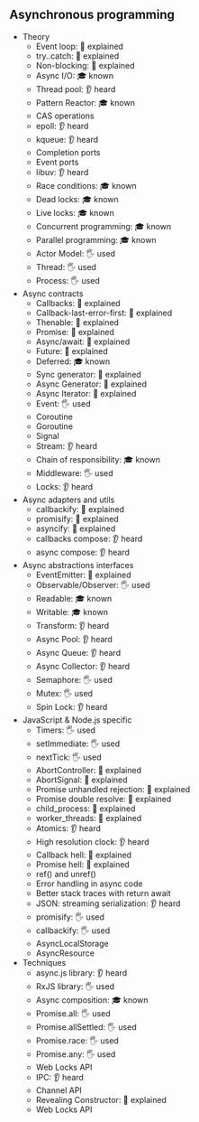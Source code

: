 ## Asynchronous programming

- Theory
  - Event loop: 🙋 explained
  - try..catch: 🙋 explained
  - Non-blocking: 🙋 explained
  - Async I/O: 🎓 known
  - Thread pool: 👂 heard
  - Pattern Reactor: 🎓 known
  - CAS operations
  - epoll: 👂 heard
  - kqueue: 👂 heard
  - Completion ports
  - Event ports
  - libuv: 👂 heard
  - Race conditions: 🎓 known
  - Dead locks: 🎓 known
  - Live locks: 🎓 known
  - Concurrent programming: 🎓 known
  - Parallel programming: 🎓 known
  - Actor Model: 🖐️ used
  - Thread: 🖐️ used
  - Process: 🖐️ used
- Async contracts
  - Callbacks: 🙋 explained
  - Callback-last-error-first: 🙋 explained
  - Thenable: 🙋 explained
  - Promise: 🙋 explained
  - Async/await: 🙋 explained
  - Future: 🙋 explained
  - Deferred: 🎓 known
  - Sync generator: 🙋 explained
  - Async Generator: 🙋 explained
  - Async Iterator: 🙋 explained
  - Event: 🖐️ used
  - Coroutine
  - Goroutine
  - Signal
  - Stream: 👂 heard
  - Chain of responsibility: 🎓 known
  - Middleware: 🖐️ used
  - Locks: 👂 heard
- Async adapters and utils
  - callbackify: 🙋 explained
  - promisify: 🙋 explained
  - asyncify: 🙋 explained
  - callbacks compose: 👂 heard
  - async compose: 👂 heard
- Async abstractions interfaces
  - EventEmitter: 🙋 explained
  - Observable/Observer: 🖐️ used
  - Readable: 🎓 known
  - Writable: 🎓 known
  - Transform: 👂 heard
  - Async Pool: 👂 heard
  - Async Queue: 👂 heard
  - Async Collector: 👂 heard
  - Semaphore: 🖐️ used
  - Mutex: 🖐️ used
  - Spin Lock: 👂 heard
- JavaScript & Node.js specific
  - Timers: 🖐️ used
  - setImmediate: 🖐️ used
  - nextTick: 🖐️ used
  - AbortController: 🙋 explained
  - AbortSignal: 🙋 explained
  - Promise unhandled rejection: 🙋 explained
  - Promise double resolve: 🙋 explained
  - child_process: 🙋 explained
  - worker_threads: 🙋 explained
  - Atomics: 👂 heard
  - High resolution clock: 👂 heard
  - Callback hell: 🙋 explained
  - Promise hell: 🙋 explained
  - ref() and unref()
  - Error handling in async code
  - Better stack traces with return await
  - JSON: streaming serialization: 👂 heard
  - promisify: 🖐️ used
  - callbackify: 🖐️ used
  - AsyncLocalStorage
  - AsyncResource
- Techniques
  - async.js library: 👂 heard
  - RxJS library: 🖐️ used
  - Async composition: 🎓 known
  - Promise.all: 🖐️ used
  - Promise.allSettled: 🖐️ used
  - Promise.race: 🖐️ used
  - Promise.any: 🖐️ used 
  - Web Locks API
  - IPC: 👂 heard
  - Channel API
  - Revealing Constructor: 🙋 explained
  - Web Locks API
